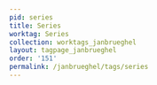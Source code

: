 ```yaml
---
pid: series
title: Series
worktag: Series
collection: worktags_janbrueghel
layout: tagpage_janbrueghel
order: '151'
permalink: /janbrueghel/tags/series
---
```

